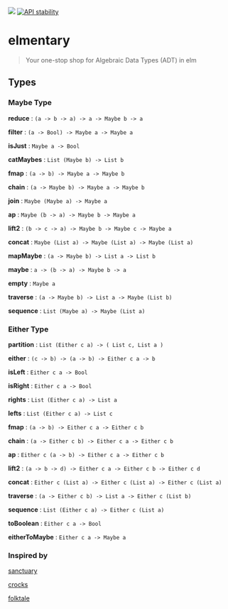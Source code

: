 ![](https://img.shields.io/badge/functional-%CE%BB-blue.svg?style=flat-square)
[![API stability](https://img.shields.io/badge/stability-experimental-orange.svg?style=flat-square)](https://nodejs.org/api/documentation.html#documentation_stability_index)

# elmentary
> Your one-stop shop for Algebraic Data Types (ADT) in elm 

## Types

### Maybe Type  

**reduce** : `(a -> b -> a) -> a -> Maybe b -> a`

**filter** : `(a -> Bool) -> Maybe a -> Maybe a`

**isJust** : `Maybe a -> Bool`

**catMaybes** : `List (Maybe b) -> List b`

**fmap** : `(a -> b) -> Maybe a -> Maybe b`

**chain** : `(a -> Maybe b) -> Maybe a -> Maybe b`

**join** : `Maybe (Maybe a) -> Maybe a`

**ap** : `Maybe (b -> a) -> Maybe b -> Maybe a`

**lift2** : `(b -> c -> a) -> Maybe b -> Maybe c -> Maybe a`

**concat** : `Maybe (List a) -> Maybe (List a) -> Maybe (List a)`

**mapMaybe** : `(a -> Maybe b) -> List a -> List b`

**maybe** : `a -> (b -> a) -> Maybe b -> a`

**empty** : `Maybe a`

**traverse** : `(a -> Maybe b) -> List a -> Maybe (List b)`

**sequence** : `List (Maybe a) -> Maybe (List a)`

### Either Type

**partition** : `List (Either c a) -> ( List c, List a )`

**either** : `(c -> b) -> (a -> b) -> Either c a -> b`

**isLeft** : `Either c a -> Bool`

**isRight** : `Either c a -> Bool`

**rights** : `List (Either c a) -> List a`

**lefts** : `List (Either c a) -> List c`

**fmap** : `(a -> b) -> Either c a -> Either c b`

**chain** : `(a -> Either c b) -> Either c a -> Either c b`

**ap** : `Either c (a -> b) -> Either c a -> Either c b`

**lift2** : `(a -> b -> d) -> Either c a -> Either c b -> Either c d`

**concat** : `Either c (List a) -> Either c (List a) -> Either c (List a)`

**traverse** : `(a -> Either c b) -> List a -> Either c (List b)`

**sequence** : `List (Either c a) -> Either c (List a)`

**toBoolean** : `Either c a -> Bool`

**eitherToMaybe** : `Either c a -> Maybe a`

### Inspired by

[sanctuary](http://sanctuary.js.org)

[crocks](https://github.com/evilsoft/crocks)

[folktale](http://folktalejs.org/)
